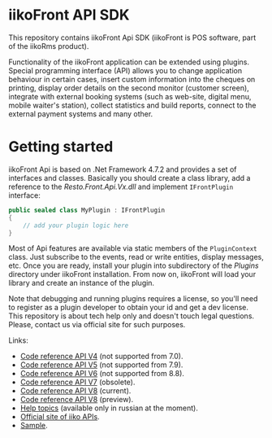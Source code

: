 # iikoFront API SDK #
This repository contains iikoFront Api SDK (iikoFront is POS software, part of the iikoRms product).

Functionality of the iikoFront application can be extended using plugins. Special programming interface (API) allows you to change application behaviour in certain cases, insert custom information into the cheques on printing, display order details on the second monitor (customer screen), integrate with external booking systems (such as web-site, digital menu, mobile waiter's station), collect statistics and build reports, connect to the external payment systems and many other.

# Getting started #
iikoFront Api is based on .Net Framework 4.7.2 and provides a set of interfaces and classes. Basically you should create a class library, add a reference to the _Resto.Front.Api.Vx.dll_ and implement `IFrontPlugin` interface: 

```C#
public sealed class MyPlugin : IFrontPlugin
{
    // add your plugin logic here
}
```

Most of Api features are available via static members of the `PluginContext` class. Just subscribe to the events, read or write entities, display messages, etc. Once you are ready, install your plugin into subdirectory of the _Plugins_ directory under iikoFront installation. From now on, iikoFront will load your library and create an instance of the plugin.

Note that debugging and running plugins requires a license, so you'll need to register as a plugin developer to obtain your id and get a dev license. This repository is about tech help only and doesn't touch legal questions. Please, contact us via official site for such purposes.

Links:

- [Code reference API V4](https://iiko.github.io/front.api.sdk/v4/) (not supported from 7.0).
- [Code reference API V5](https://iiko.github.io/front.api.sdk/v5/) (not supported from 7.9).
- [Code reference API V6](https://iiko.github.io/front.api.sdk/v6/) (not supported from 8.8).
- [Code reference API V7](https://iiko.github.io/front.api.sdk/v7/) (obsolete).
- [Code reference API V8](https://iiko.github.io/front.api.sdk/v8/) (current).
- [Code reference API V8](https://iiko.github.io/front.api.sdk/v9/) (preview).
- [Help topics](https://iiko.github.io/front.api.doc/) (available only in russian at the moment).
- [Official site of iiko APIs](http://help.iiko.ru/articles/api-documentations/getting-started).
- [Sample](https://github.com/iiko/front.api.sdk/tree/master/sample).

